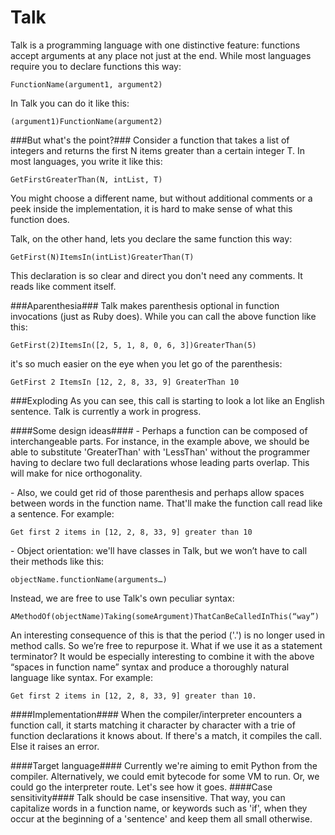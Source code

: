 Talk
====

Talk is a programming language with one distinctive feature: functions accept arguments at any place not just at the end. While most languages require you to declare functions this way:

    FunctionName(argument1, argument2)

In Talk you can do it like this:

    (argument1)FunctionName(argument2)

###But what's the point?###
Consider a function that takes a list of integers and returns the first N items greater than a certain integer T. In most languages, you write it like this:
    
    GetFirstGreaterThan(N, intList, T)

You might choose a different name, but without additional comments or a peek inside the implementation, it is hard to make sense of what this function does.

Talk, on the other hand, lets you declare the same function this way:

    GetFirst(N)ItemsIn(intList)GreaterThan(T)
    
This declaration is so clear and direct you don't need any comments. It reads like comment itself. 

###Aparenthesia###
Talk makes parenthesis optional in function invocations (just as Ruby does). While you can call the above function like this:

    GetFirst(2)ItemsIn([2, 5, 1, 8, 0, 6, 3])GreaterThan(5)

it's so much easier on the eye when you let go of the parenthesis:

    GetFirst 2 ItemsIn [12, 2, 8, 33, 9] GreaterThan 10

###Exploding
As you can see, this call is starting to look a lot like an English sentence.
Talk is currently a work in progress.
 
####Some design ideas####
\- Perhaps a function can be composed of interchangeable parts. For instance, in the example above, we should be able to substitute 'GreaterThan' with 'LessThan' without the programmer having to declare two full declarations whose leading parts overlap. This will make for nice orthogonality.

\- Also, we could get rid of those parenthesis and perhaps allow spaces between words in the function name. That'll make the function call read like a sentence. For example:

    Get first 2 items in [12, 2, 8, 33, 9] greater than 10
\- Object orientation: we'll have classes in Talk, but we won’t have to call their methods like this:

    objectName.functionName(arguments…)

Instead, we are free to use Talk's own peculiar syntax:
    
    AMethodOf(objectName)Taking(someArgument)ThatCanBeCalledInThis(“way”)
 
An interesting consequence of this is that the period ('.') is no longer used in method calls. So we’re free to repurpose it. What if we use it as a statement terminator? It would be especially interesting to combine it with the above “spaces in function name” syntax and produce a thoroughly natural language like syntax. For example:

    Get first 2 items in [12, 2, 8, 33, 9] greater than 10.
 
####Implementation####
When the compiler/interpreter encounters a function call, it starts matching it character by character with a trie of function declarations it knows about. If there's a match, it compiles the call. Else it raises an error.

####Target language####
Currently we're aiming to emit Python from the compiler. Alternatively, we could emit bytecode for some VM to run. Or, we could go the interpreter route. Let's see how it goes.
####Case sensitivity####
Talk should be case insensitive. That way, you can capitalize words in a function name, or keywords such as 'if', when they occur at the beginning of a 'sentence' and keep them all small otherwise.
